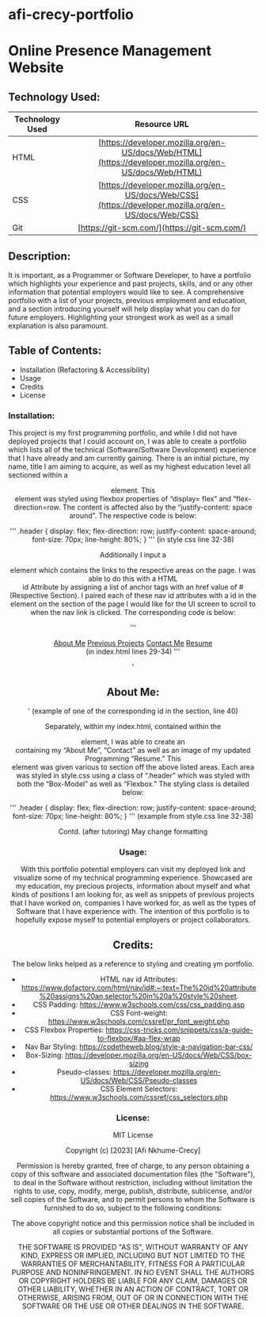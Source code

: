 # afi-crecy-portfolio 

# Online Presence Management Website

## Technology Used:
| Technology Used         | Resource URL           | 
| ------------- |:-------------:| 
| HTML    | [https://developer.mozilla.org/en-US/docs/Web/HTML](https://developer.mozilla.org/en-US/docs/Web/HTML) | 
| CSS     | [https://developer.mozilla.org/en-US/docs/Web/CSS](https://developer.mozilla.org/en-US/docs/Web/CSS)      |   
| Git | [https://git-scm.com/](https://git-scm.com/)     | 

## Description: 

[Visit Deployed Site]: XXX

It is important, as a Programmer or Software Developer, to have a portfolio which highlights your experience and past projects, skills, and or any other information that potential employers would like to see. A comprehensive portfolio with a list of your projects, previous employment and education, and a section introducing yourself will help display what you can do for future employers. Highlighting your strongest work as well as a small explanation is also paramount.


## Table of Contents: 
* Installation (Refactoring & Accessibility)
* Usage
* Credits 
* License


### Installation: 
 

This project is my first programming portfolio, and while I did not have deployed projects that I could account on, I was able to create a portfolio which lists all of the technical (Software/Software Development) experience that I have already and am currently gaining. There is an initial picture, my name, title I am aiming to acquire, as well as my highest education level all sectioned within a <header> element. This <header> element was styled using flexbox properties of “display= flex” and “flex-direction=row. The content is affected also by the “justify-content: space around”. The respective code is below:

'''
.header {
   display: flex;
   flex-direction: row;
   justify-content: space-around;
   font-size: 70px;
   line-height: 80%;
}
'''
(in style css line 32-38)

Additionally I input a <nav> element which contains the links to the respective areas on the page. I was able to do this with a HTML <nav> id Attribute by assigning a list of anchor tags with an href value of #(Respective Section). I paired each of these nav id attributes with a id in the element on the section of the page I would like for the UI screen to scroll to when the nav link is clicked. The corresponding code is below: 

'''
 <nav class="header-nav">
       <a href="#About me">About Me</a>
       <a href="#Previous Projects">Previous Projects</a>
       <a href="#Contact Me">Contact Me</a>
       <a href="#Resume">Resume</a>
   </nav>
(in index.html lines 29-34) 
'''

'
<h2 id="About Me" class="header"> About Me:</h2>
'
(example of one of the corresponding id in the section, line 40)


Separately, within my index.html, contained within the <main> element, I was able to create an <aside> containing my “About Me”, “Contact” as well as an image of my updated Programming “Resume.” This <aside> element was given various <divs> to section off the above listed areas. Each area was styled in style.css using a class of “.header” which was styled with both the “Box-Model” as well as “Flexbox.” The styling class is detailed below: 

'''
.header {
   display: flex;
   flex-direction: row;
   justify-content: space-around;
   font-size: 70px;
   line-height: 80%;
}
'''
(example from style.css line 32-38)



Contd. (after tutoring) 
May change formatting 




### Usage: 
With this portfolio potential employers can visit my deployed link and visualize some of my technical programming experience. Showcased are my education, my precious projects, information about myself and what kinds of positions I am looking for, as well as snippets of previous projects that I have worked on, companies I have worked for, as well as the types of Software that I have experience with. The intention of this portfolio is to hopefully expose myself to potential employers or project collaborators. 


## Credits:
The below links helped as a reference to styling and creating ym portfolio. 

* HTML nav id Attributes: https://www.dofactory.com/html/nav/id#:~:text=The%20id%20attribute%20assigns%20an,selector%20in%20a%20style%20sheet. 
* CSS Padding: https://www.w3schools.com/css/css_padding.asp 
* CSS Font-weight: https://www.w3schools.com/cssref/pr_font_weight.php 
* CSS Flexbox Properties: https://css-tricks.com/snippets/css/a-guide-to-flexbox/#aa-flex-wrap 
* Nav Bar Styling: https://codetheweb.blog/style-a-navigation-bar-css/ 
* Box-Sizing: https://developer.mozilla.org/en-US/docs/Web/CSS/box-sizing 
* Pseudo-classes: https://developer.mozilla.org/en-US/docs/Web/CSS/Pseudo-classes 
* CSS Element Selectors: https://www.w3schools.com/cssref/css_selectors.php 

### License:
MIT License

Copyright (c) [2023] [Afi Nkhume-Crecy]

Permission is hereby granted, free of charge, to any person obtaining a copy
of this software and associated documentation files (the "Software"), to deal
in the Software without restriction, including without limitation the rights
to use, copy, modify, merge, publish, distribute, sublicense, and/or sell
copies of the Software, and to permit persons to whom the Software is
furnished to do so, subject to the following conditions:

The above copyright notice and this permission notice shall be included in all
copies or substantial portions of the Software.

THE SOFTWARE IS PROVIDED "AS IS", WITHOUT WARRANTY OF ANY KIND, EXPRESS OR
IMPLIED, INCLUDING BUT NOT LIMITED TO THE WARRANTIES OF MERCHANTABILITY,
FITNESS FOR A PARTICULAR PURPOSE AND NONINFRINGEMENT. IN NO EVENT SHALL THE
AUTHORS OR COPYRIGHT HOLDERS BE LIABLE FOR ANY CLAIM, DAMAGES OR OTHER
LIABILITY, WHETHER IN AN ACTION OF CONTRACT, TORT OR OTHERWISE, ARISING FROM,
OUT OF OR IN CONNECTION WITH THE SOFTWARE OR THE USE OR OTHER DEALINGS IN THE
SOFTWARE. 



